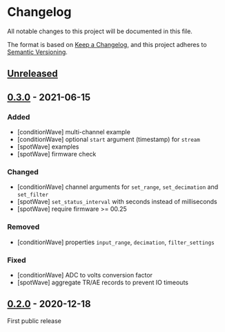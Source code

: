 # Changelog

All notable changes to this project will be documented in this file.

The format is based on [Keep a Changelog](https://keepachangelog.com/en/1.0.0/),
and this project adheres to [Semantic Versioning](https://semver.org/spec/v2.0.0.html).

## [Unreleased]

## [0.3.0] - 2021-06-15

### Added

- [conditionWave] multi-channel example
- [conditionWave] optional `start` argument (timestamp) for `stream`
- [spotWave] examples
- [spotWave] firmware check

### Changed

- [conditionWave] channel arguments for `set_range`, `set_decimation` and `set_filter`
- [spotWave] `set_status_interval` with seconds instead of milliseconds
- [spotWave] require firmware >= 00.25

### Removed
- [conditionWave] properties `input_range`, `decimation`, `filter_settings`

### Fixed

- [conditionWave] ADC to volts conversion factor
- [spotWave] aggregate TR/AE records to prevent IO timeouts

## [0.2.0] - 2020-12-18

First public release

[Unreleased]: https://github.com/vallen-systems/pyWaveLine/compare/0.3.0...HEAD
[0.3.0]: https://github.com/vallen-systems/pyWaveLine/compare/0.2.0...0.3.0
[0.2.0]: https://github.com/vallen-systems/pyWaveLine/releases/tag/0.2.0
